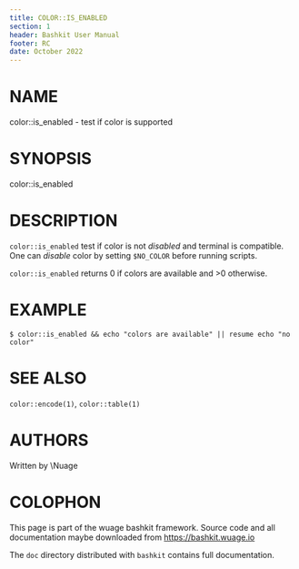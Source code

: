 ```yaml
---
title: COLOR::IS_ENABLED
section: 1
header: Bashkit User Manual
footer: RC
date: October 2022
---
```


# NAME

color::is_enabled - test if color is supported

# SYNOPSIS

color::is_enabled

# DESCRIPTION

`color::is_enabled` test if color is not *disabled* and terminal is compatible.
One can *disable* color by setting `$NO_COLOR` before running scripts.

`color::is_enabled` returns 0 if colors are available and >0 otherwise.

# EXAMPLE

    $ color::is_enabled && echo "colors are available" || resume echo "no color"

# SEE ALSO

`color::encode(1)`, `color::table(1)`

# AUTHORS
Written by \\Nuage

# COLOPHON
This page is part of the wuage bashkit framework. Source code and all
documentation maybe downloaded from <https://bashkit.wuage.io>

The `doc` directory distributed with `bashkit` contains full documentation.
